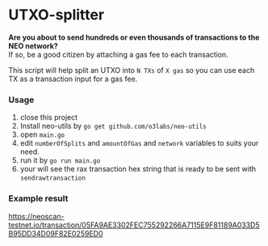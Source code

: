 # UTXO-splitter

**Are you about to send hundreds or even thousands of transactions to the NEO network?**  
If so, be a good citizen by attaching a gas fee to each transaction.

This script will help split an UTXO into `N TXs` of `X gas` so you can use each TX as a transaction input for a gas fee.


### Usage
1. close this project
2. Install neo-utils by `go get github.com/o3labs/neo-utils`
3. open `main.go`
4. edit `numberOfSplits` and `amountOfGas` and `network` variables to suits your need. 
5. run it by `go run main.go`
6. your will see the rax transaction hex string that is ready to be sent with `sendrawtransaction` 


### Example result
https://neoscan-testnet.io/transaction/05FA9AE3302FEC755292266A7115E9F81189A033D5B95DD34D09F82E0259ED0
